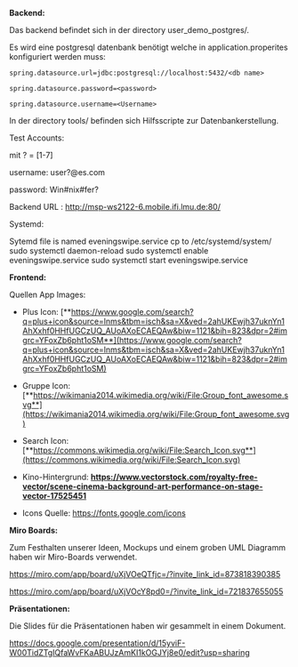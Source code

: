 **Backend:**

Das backend befindet sich in der directory user_demo_postgres/.

Es wird eine postgresql datenbank benötigt welche in application.properites konfiguriert werden muss:

	spring.datasource.url=jdbc:postgresql://localhost:5432/<db name>

	spring.datasource.password=<password>

	spring.datasource.username=<Username>

In der directory tools/ befinden sich Hilfsscripte zur Datenbankerstellung.



Test Accounts:

mit ? = [1-7]

username: user?@es.com

password: Win#nix#fer?

Backend URL : http://msp-ws2122-6.mobile.ifi.lmu.de:80/


Systemd:

Sytemd file is named eveningswipe.service
cp to /etc/systemd/system/
sudo systemctl daemon-reload
sudo systemctl enable eveningswipe.service
sudo systemctl start eveningswipe.service



**Frontend:**

Quellen App Images:

- Plus Icon:  [**https://www.google.com/search?q=plus+icon&source=lnms&tbm=isch&sa=X&ved=2ahUKEwjh37uknYn1AhXxhf0HHfUGCzUQ_AUoAXoECAEQAw&biw=1121&bih=823&dpr=2#imgrc=YFoxZb6pht1oSM**](https://www.google.com/search?q=plus+icon&source=lnms&tbm=isch&sa=X&ved=2ahUKEwjh37uknYn1AhXxhf0HHfUGCzUQ_AUoAXoECAEQAw&biw=1121&bih=823&dpr=2#imgrc=YFoxZb6pht1oSM)

- Gruppe Icon: [**https://wikimania2014.wikimedia.org/wiki/File:Group_font_awesome.svg**](https://wikimania2014.wikimedia.org/wiki/File:Group_font_awesome.svg)

- Search Icon: [**https://commons.wikimedia.org/wiki/File:Search_Icon.svg**](https://commons.wikimedia.org/wiki/File:Search_Icon.svg)

- Kino-Hintergrund: **https://www.vectorstock.com/royalty-free-vector/scene-cinema-background-art-performance-on-stage-vector-17525451**

- Icons Quelle: https://fonts.google.com/icons
  


**Miro Boards:** 

Zum Festhalten unserer Ideen, Mockups und einem groben UML Diagramm haben wir Miro-Boards verwendet.

https://miro.com/app/board/uXjVOeQTfjc=/?invite_link_id=873818390385

https://miro.com/app/board/uXjVOcY8pd0=/?invite_link_id=721837655055 



**Präsentationen:**

Die Slides für die Präsentationen haben wir gesammelt in einem Dokument.

https://docs.google.com/presentation/d/15yviF-W00TidZTgIQfaWvFKaABUJzAmKI1kOGJYj8e0/edit?usp=sharing 
